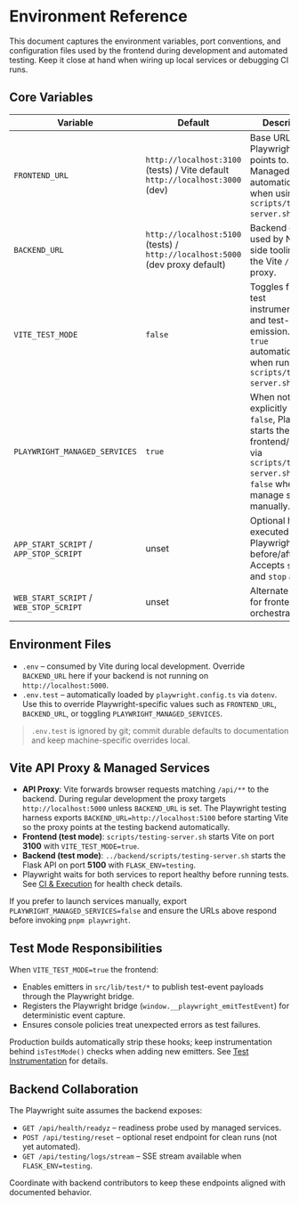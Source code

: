 # Environment Reference

This document captures the environment variables, port conventions, and configuration files used by the frontend during development and automated testing. Keep it close at hand when wiring up local services or debugging CI runs.

## Core Variables

| Variable | Default | Description |
| --- | --- | --- |
| `FRONTEND_URL` | `http://localhost:3100` (tests) / Vite default `http://localhost:3000` (dev) | Base URL the Playwright suite points to. Managed automatically when using `scripts/testing-server.sh`. |
| `BACKEND_URL` | `http://localhost:5100` (tests) / `http://localhost:5000` (dev proxy default) | Backend origin used by Node-side tooling and the Vite `/api` proxy. |
| `VITE_TEST_MODE` | `false` | Toggles frontend test instrumentation and test-event emission. Set to `true` automatically when running `scripts/testing-server.sh`. |
| `PLAYWRIGHT_MANAGED_SERVICES` | `true` | When not explicitly set to `false`, Playwright starts the frontend/backend via `scripts/testing-server.sh`. Set to `false` when you manage servers manually. |
| `APP_START_SCRIPT` / `APP_STOP_SCRIPT` | unset | Optional hook executed by Playwright before/after tests. Accepts `start` and `stop` args. |
| `WEB_START_SCRIPT` / `WEB_STOP_SCRIPT` | unset | Alternate hook for frontend orchestration. |

## Environment Files

- `.env` – consumed by Vite during local development. Override `BACKEND_URL` here if your backend is not running on `http://localhost:5000`.
- `.env.test` – automatically loaded by `playwright.config.ts` via `dotenv`. Use this to override Playwright-specific values such as `FRONTEND_URL`, `BACKEND_URL`, or toggling `PLAYWRIGHT_MANAGED_SERVICES`.

> `.env.test` is ignored by git; commit durable defaults to documentation and keep machine-specific overrides local.

## Vite API Proxy & Managed Services

- **API Proxy**: Vite forwards browser requests matching `/api/**` to the backend. During regular development the proxy targets `http://localhost:5000` unless `BACKEND_URL` is set. The Playwright testing harness exports `BACKEND_URL=http://localhost:5100` before starting Vite so the proxy points at the testing backend automatically.
- **Frontend (test mode)**: `scripts/testing-server.sh` starts Vite on port **3100** with `VITE_TEST_MODE=true`.
- **Backend (test mode)**: `../backend/scripts/testing-server.sh` starts the Flask API on port **5100** with `FLASK_ENV=testing`.
- Playwright waits for both services to report healthy before running tests. See [CI & Execution](./testing/ci_and_execution.md) for health check details.

If you prefer to launch services manually, export `PLAYWRIGHT_MANAGED_SERVICES=false` and ensure the URLs above respond before invoking `pnpm playwright`.

## Test Mode Responsibilities

When `VITE_TEST_MODE=true` the frontend:
- Enables emitters in `src/lib/test/*` to publish test-event payloads through the Playwright bridge.
- Registers the Playwright bridge (`window.__playwright_emitTestEvent`) for deterministic event capture.
- Ensures console policies treat unexpected errors as test failures.

Production builds automatically strip these hooks; keep instrumentation behind `isTestMode()` checks when adding new emitters. See [Test Instrumentation](./architecture/test_instrumentation.md) for details.

## Backend Collaboration

The Playwright suite assumes the backend exposes:
- `GET /api/health/readyz` – readiness probe used by managed services.
- `POST /api/testing/reset` – optional reset endpoint for clean runs (not yet automated).
- `GET /api/testing/logs/stream` – SSE stream available when `FLASK_ENV=testing`.

Coordinate with backend contributors to keep these endpoints aligned with documented behavior.
